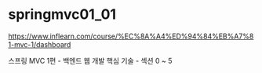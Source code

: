 # springmvc01_01

https://www.inflearn.com/course/%EC%8A%A4%ED%94%84%EB%A7%81-mvc-1/dashboard

스프링 MVC 1편 - 백엔드 웹 개발 핵심 기술 - 섹션 0 ~ 5
